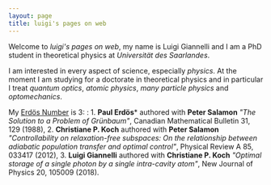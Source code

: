 ```yaml
---
layout: page
title: luigi's pages on web
---
```


<!-- <img src="./img/luigishapebg.png" alt="luigi" style="float:left;margin-right:20px" height="200" /> -->

Welcome to *luigi's pages on web*, my name is Luigi Giannelli and I am a PhD student in theoretical physics at  *Universität des Saarlandes*.

I am interested in every aspect of science, especially *physics*. At the moment I am studying for a doctorate in theoretical physics and in particular I treat *quantum optics*, *atomic physics*, *many particle physics* and *optomechanics*.

My [Erdös Number](https://www.oakland.edu/enp/) is 3:
: 1. **Paul Erdös*** authored with **Peter Salamon** *"The Solution to a Problem of Grünbaum"*, Canadian Mathematical Bulletin 31, 129 (1988),
  2. **Christiane P. Koch** authored with  **Peter Salamon** *"Controllability on relaxation-free subspaces: On the relationship between adiabatic population transfer and optimal control"*, Physical Review A 85, 033417 (2012),
  3. **Luigi Giannelli** authored with **Christiane P. Koch** *"Optimal storage of a single photon by a single intra-cavity atom"*, New Journal of Physics 20, 105009 (2018).
